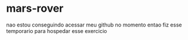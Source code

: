 # mars-rover
nao estou conseguindo acessar meu github no momento entao fiz esse temporario para hospedar esse exercicio
